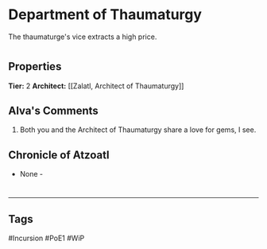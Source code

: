 # Department of Thaumaturgy
The thaumaturge's vice extracts a high price.

#
## Properties
**Tier:** 2
**Architect:** [[Zalatl, Architect of Thaumaturgy]]
## Alva's Comments
1. Both you and the Architect of Thaumaturgy share a love for gems, I see.
## Chronicle of Atzoatl
- None -

#
---
## Tags
#Incursion
#PoE1
#WiP
